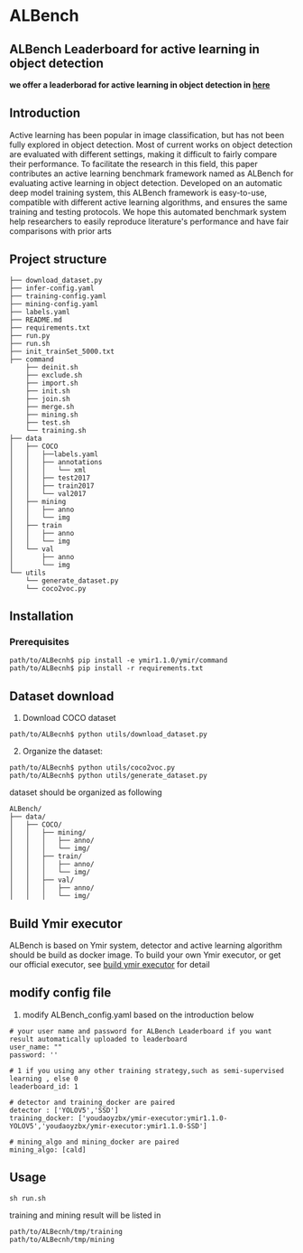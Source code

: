 # ALBench
## ALBench Leaderboard for active learning in object detection
**we offer a leaderborad for active learning in object detection in [here](http://113.100.143.90:5000/)**
## Introduction
 Active learning has been popular
in image classification, but has not been fully explored in object detection. Most of current
works on object detection are evaluated with different settings, making it difficult to fairly
compare their performance. To facilitate the research in this field, this paper contributes an
active learning benchmark framework named as ALBench for evaluating active learning
in object detection. Developed on an automatic deep model training system, this ALBench
framework is easy-to-use, compatible with different active learning algorithms, and ensures
the same training and testing protocols. We hope this automated benchmark system help
researchers to easily reproduce literature's performance and have fair comparisons with
prior arts

## Project structure
```
├── download_dataset.py
├── infer-config.yaml
├── training-config.yaml
├── mining-config.yaml
├── labels.yaml
├── README.md
├── requirements.txt
├── run.py
├── run.sh
├── init_trainSet_5000.txt
├── command
    ├── deinit.sh
    ├── exclude.sh
    ├── import.sh
    ├── init.sh
    ├── join.sh
    ├── merge.sh
    ├── mining.sh
    ├── test.sh
    └── training.sh
├── data
│   ├── COCO
│   │   ├──labels.yaml
│   │   ├── annotations
│   │   │   └── xml
│   │   ├── test2017
│   │   ├── train2017
│   │   └── val2017
│   ├── mining
│   │   ├── anno
│   │   └── img
│   ├── train
│   │   ├── anno
│   │   └── img
│   └── val
│       ├── anno
│       └── img
└── utils
    └── generate_dataset.py
    └── coco2voc.py
```
## Installation
### Prerequisites

```
path/to/ALBecnh$ pip install -e ymir1.1.0/ymir/command
path/to/ALBecnh$ pip install -r requirements.txt
```


## Dataset download
1. Download COCO dataset
```
path/to/ALBecnh$ python utils/download_dataset.py
```
2. Organize the dataset:
```
path/to/ALBecnh$ python utils/coco2voc.py
path/to/ALBecnh$ python utils/generate_dataset.py
```
dataset should be organized as following
```
ALBench/
├── data/
│   ├── COCO/
│   │   ├── mining/
│   │   │   ├── anno/
│   │   │   └── img/
│   │   ├── train/
│   │   │   ├── anno/
│   │   │   └── img/
│   │   ├── val/
│   │   │   ├── anno/
│   │   │   └── img/
```
## Build Ymir executor
ALBench is based on Ymir system, detector and active learning algorithm should be build as  docker image. To build your own Ymir executor, or get our official executor, see [build ymir executor](https://github.com/modelai/ymir-executor-fork/tree/ymir-dev#build-ymir-executor) for detail
## modify config file
1. modify ALBench_config.yaml based on the introduction below
```
# your user name and password for ALBench Leaderboard if you want result automatically uploaded to leaderboard
user_name: ""
password: ''

# 1 if you using any other training strategy,such as semi-supervised learning , else 0
leaderboard_id: 1

# detector and training_docker are paired
detector : ['YOLOV5','SSD']
training_docker: ['youdaoyzbx/ymir-executor:ymir1.1.0-YOLOV5','youdaoyzbx/ymir-executor:ymir1.1.0-SSD']

# mining_algo and mining_docker are paired
mining_algo: [cald]
```
## Usage
```
sh run.sh
```
training and mining result will be listed in
```
path/to/ALBecnh/tmp/training
path/to/ALBecnh/tmp/mining
```
